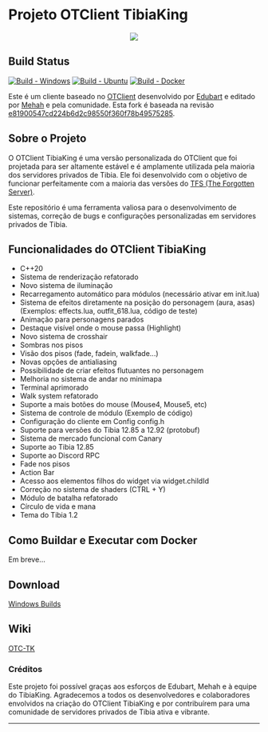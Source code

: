 # Projeto OTClient TibiaKing

<center>
<a href="https://www.tibiaking.com"><img src="https://user-images.githubusercontent.com/74227915/219124653-caccb04f-e858-4e81-b8be-c94ffbd3f276.png"/></a>
</center>

## Build Status

[![Build - Windows](https://github.com/TheTibiaking/otclient-tibiaking/actions/workflows/build-windows.yml/badge.svg?branch=master)](https://github.com/TheTibiaking/otclient-tibiaking/actions/workflows/build-windows.yml)
[![Build - Ubuntu](https://github.com/TheTibiaking/otclient-tibiaking/actions/workflows/ubuntu-build.yml/badge.svg)](https://github.com/TheTibiaking/otclient-tibiaking/actions/workflows/ubuntu-build.yml)
[![Build - Docker](https://github.com/TheTibiaking/otclient-tibiaking/actions/workflows/docker-build.yml/badge.svg)](https://github.com/TheTibiaking/otclient-tibiaking/actions/workflows/docker-build.yml)

Este é um cliente baseado no [OTClient](https://github.com/edubart/otclient) desenvolvido por [Edubart](https://github.com/edubart/) e editado por [Mehah](https://github.com/mehah/) e pela comunidade. Esta fork é baseada na revisão [e81900547cd224b6d2c98550f360f78b49575285](https://github.com/mehah/otclient/tree/e81900547cd224b6d2c98550f360f78b49575285).

## Sobre o Projeto

O OTClient TibiaKing é uma versão personalizada do OTClient que foi projetada para ser altamente estável e é amplamente utilizada pela maioria dos servidores privados de Tibia. Ele foi desenvolvido com o objetivo de funcionar perfeitamente com a maioria das versões do [TFS (The Forgotten Server)](https://github.com/tibiaking/forgottenserver).

Este repositório é uma ferramenta valiosa para o desenvolvimento de sistemas, correção de bugs e configurações personalizadas em servidores privados de Tibia.

## Funcionalidades do OTClient TibiaKing

- C++20
- Sistema de renderização refatorado
- Novo sistema de iluminação
- Recarregamento automático para módulos (necessário ativar em init.lua)
- Sistema de efeitos diretamente na posição do personagem (aura, asas) (Exemplos: effects.lua, outfit_618.lua, código de teste)
- Animação para personagens parados
- Destaque visível onde o mouse passa (Highlight)
- Novo sistema de crosshair
- Sombras nos pisos
- Visão dos pisos (fade, fadein, walkfade...)
- Novas opções de antialiasing
- Possibilidade de criar efeitos flutuantes no personagem
- Melhoria no sistema de andar no minimapa
- Terminal aprimorado
- Walk system refatorado
- Suporte a mais botões do mouse (Mouse4, Mouse5, etc)
- Sistema de controle de módulo (Exemplo de código)
- Configuração do cliente em Config config.h
- Suporte para versões do Tibia 12.85 a 12.92 (protobuf)
- Sistema de mercado funcional com Canary
- Suporte ao Tibia 12.85
- Suporte ao Discord RPC
- Fade nos pisos
- Action Bar
- Acesso aos elementos filhos do widget via widget.childId
- Correção no sistema de shaders (CTRL + Y)
- Módulo de batalha refatorado
- Círculo de vida e mana
- Tema do Tibia 1.2

## Como Buildar e Executar com Docker

Em breve...

## Download

[Windows Builds](https://github.com/TheTibiaking/otclient-tibiaking/releases)

## Wiki

[OTC-TK](https://github.com/TheTibiaking/otclient-tibiaking/wiki)

### Créditos

Este projeto foi possível graças aos esforços de Edubart, Mehah e à equipe do TibiaKing. 
Agradecemos a todos os desenvolvedores e colaboradores envolvidos na criação do OTClient TibiaKing e por contribuírem para uma comunidade de servidores privados de Tibia ativa e vibrante.

---
